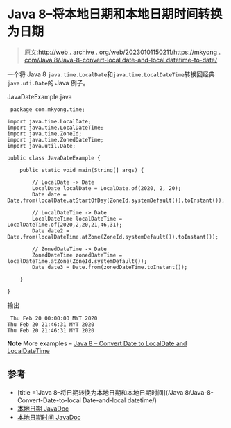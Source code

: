 # Java 8–将本地日期和本地日期时间转换为日期

> 原文:[http://web . archive . org/web/20230101150211/https://mkyong . com/Java 8/Java-8-convert-local date-and-local datetime-to-date/](http://web.archive.org/web/20230101150211/https://mkyong.com/java8/java-8-convert-localdate-and-localdatetime-to-date/)

一个将 Java 8 `java.time.LocalDate`和`java.time.LocalDateTime`转换回经典`java.uti.Date`的 Java 例子。

JavaDateExample.java

```
 package com.mkyong.time;

import java.time.LocalDate;
import java.time.LocalDateTime;
import java.time.ZoneId;
import java.time.ZonedDateTime;
import java.util.Date;

public class JavaDateExample {

    public static void main(String[] args) {

        // LocalDate -> Date
        LocalDate localDate = LocalDate.of(2020, 2, 20);
        Date date = Date.from(localDate.atStartOfDay(ZoneId.systemDefault()).toInstant());

        // LocalDateTime -> Date
        LocalDateTime localDateTime = LocalDateTime.of(2020,2,20,21,46,31);
        Date date2 = Date.from(localDateTime.atZone(ZoneId.systemDefault()).toInstant());

        // ZonedDateTime -> Date
        ZonedDateTime zonedDateTime = localDateTime.atZone(ZoneId.systemDefault());
        Date date3 = Date.from(zonedDateTime.toInstant());

    }

} 
```

输出

```
 Thu Feb 20 00:00:00 MYT 2020
Thu Feb 20 21:46:31 MYT 2020
Thu Feb 20 21:46:31 MYT 2020 
```

**Note**
More examples – [Java 8 – Convert Date to LocalDate and LocalDateTime](/web/20221027024411/https://mkyong.com/java8/java-8-convert-date-to-localdate-and-localdatetime/)

## 参考

*   [title =]Java 8–将日期转换为本地日期和本地日期时间](/Java 8/Java-8-Convert-Date-to-local Date-and-local datetime/)
*   [本地日期 JavaDoc](http://web.archive.org/web/20221027024411/https://docs.oracle.com/javase/8/docs/api/java/time/LocalDate.html)
*   [本地日期时间 JavaDoc](http://web.archive.org/web/20221027024411/https://docs.oracle.com/javase/8/docs/api/java/time/LocalDateTime.html)

<input type="hidden" id="mkyong-current-postId" value="15384">
